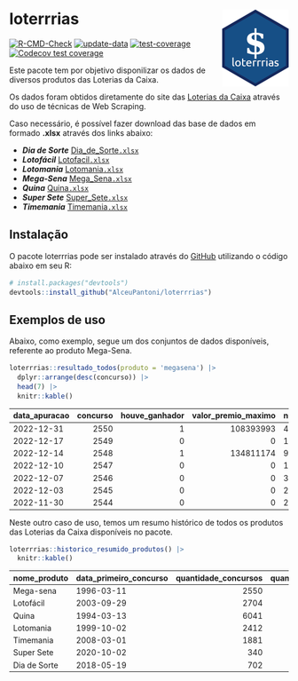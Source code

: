 
<!-- README.md is generated from README.Rmd. Please edit that file -->

# loterrrias <img src="man/figures/logo.png" align="right" height="139" />

<!-- badges: start -->

[![R-CMD-Check](https://github.com/AlceuPantoni/loterrrias/actions/workflows/R-CMD-check.yaml/badge.svg?branch=main)](https://github.com/AlceuPantoni/loterrrias/actions/workflows/R-CMD-check.yaml)
[![update-data](https://github.com/AlceuPantoni/loterrrias/actions/workflows/update-data.yaml/badge.svg)](https://github.com/AlceuPantoni/loterrrias/actions/workflows/update-data.yaml)
[![test-coverage](https://github.com/AlceuPantoni/loterrrias/actions/workflows/test-coverage.yaml/badge.svg?branch=main)](https://github.com/AlceuPantoni/loterrrias/actions/workflows/test-coverage.yaml)
[![Codecov test
coverage](https://codecov.io/gh/AlceuPantoni/loterrrias/branch/main/graph/badge.svg)](https://codecov.io/gh/AlceuPantoni/loterrrias?branch=main)
<!-- badges: end -->

Este pacote tem por objetivo disponilizar os dados de diversos produtos
das Loterias da Caixa.

Os dados foram obtidos diretamente do site das [Loterias da
Caixa](https://loterias.caixa.gov.br/Paginas/default.aspx) através do
uso de técnicas de Web Scraping.

Caso necessário, é possível fazer download das base de dados em formado
**.xlsx** através dos links abaixo:

  - ***Dia de Sorte***
    [Dia\_de\_Sorte`.xlsx`](https://raw.githubusercontent.com/AlceuPantoni/loterrrias/main/data-raw/resultados_diadesorte.xlsx)
  - ***Lotofácil***
    [Lotofacil`.xlsx`](https://raw.githubusercontent.com/AlceuPantoni/loterrrias/main/data-raw/resultados_lotofacil.xlsx)
  - ***Lotomania***
    [Lotomania`.xlsx`](https://raw.githubusercontent.com/AlceuPantoni/loterrrias/main/data-raw/resultados_lotomania.xlsx)
  - ***Mega-Sena***
    [Mega\_Sena`.xlsx`](https://raw.githubusercontent.com/AlceuPantoni/loterrrias/main/data-raw/resultados_megasena.xlsx)
  - ***Quina***
    [Quina`.xlsx`](https://raw.githubusercontent.com/AlceuPantoni/loterrrias/main/data-raw/resultados_quina.xlsx)
  - ***Super Sete***
    [Super\_Sete`.xlsx`](https://raw.githubusercontent.com/AlceuPantoni/loterrrias/main/data-raw/resultados_supersete.xlsx)
  - ***Timemania***
    [Timemania`.xlsx`](https://raw.githubusercontent.com/AlceuPantoni/loterrrias/main/data-raw/resultados_timemania.xlsx)

## Instalação

O pacote loterrrias pode ser instalado através do
[GitHub](https://github.com/) utilizando o código abaixo em seu R:

``` r
# install.packages("devtools")
devtools::install_github("AlceuPantoni/loterrrias")
```

## Exemplos de uso

Abaixo, como exemplo, segue um dos conjuntos de dados disponíveis,
referente ao produto Mega-Sena.

``` r
loterrrias::resultado_todos(produto = 'megasena') |> 
  dplyr::arrange(desc(concurso)) |> 
  head(7) |> 
  knitr::kable()
```

| data\_apuracao | concurso | houve\_ganhador | valor\_premio\_maximo | numeros\_sorteados | num\_1 | num\_2 | num\_3 | num\_4 | num\_5 | num\_6 |
| :------------- | -------: | --------------: | --------------------: | :----------------- | -----: | -----: | -----: | -----: | -----: | -----: |
| 2022-12-31     |     2550 |               1 |             108393993 | 4;5;10;34;58;59    |      4 |      5 |     10 |     34 |     58 |     59 |
| 2022-12-17     |     2549 |               0 |                     0 | 1;6;10;30;33;35    |      1 |      6 |     10 |     30 |     33 |     35 |
| 2022-12-14     |     2548 |               1 |             134811174 | 9;15;23;25;29;30   |      9 |     15 |     23 |     25 |     29 |     30 |
| 2022-12-10     |     2547 |               0 |                     0 | 10;25;31;37;38;57  |     10 |     25 |     31 |     37 |     38 |     57 |
| 2022-12-07     |     2546 |               0 |                     0 | 3;23;28;34;38;48   |      3 |     23 |     28 |     34 |     38 |     48 |
| 2022-12-03     |     2545 |               0 |                     0 | 20;23;32;36;39;57  |     20 |     23 |     32 |     36 |     39 |     57 |
| 2022-11-30     |     2544 |               0 |                     0 | 25;38;45;53;55;56  |     25 |     38 |     45 |     53 |     55 |     56 |

Neste outro caso de uso, temos um resumo histórico de todos os produtos
das Loterias da Caixa disponíveis no pacote.

``` r
loterrrias::historico_resumido_produtos() |> 
  knitr::kable()
```

| nome\_produto | data\_primeiro\_concurso | quantidade\_concursos | quantidade\_concursos\_com\_ganhador | percentual\_com\_ganhador | media\_premiacao | maior\_premio | menor\_premio | total\_dezenas\_sorteadas | numero\_mais\_sorteado | numero\_menos\_sorteado |
| :------------ | :----------------------- | --------------------: | -----------------------------------: | ------------------------: | ---------------: | ------------: | ------------: | ------------------------: | ---------------------: | ----------------------: |
| Mega-sena     | 1996-03-11               |                  2550 |                                  580 |                      0.23 |       23287947.3 |     289420865 |     348732.75 |                     15300 |                     53 |                      26 |
| Lotofácil     | 2003-09-29               |                  2704 |                                 2433 |                      0.90 |         892529.5 |       8227507 |      10712.22 |                     40560 |                     20 |                       8 |
| Quina         | 1994-03-13               |                  6041 |                                 2484 |                      0.41 |        3254780.3 |     579215957 |      14230.37 |                     30205 |                      4 |                      47 |
| Lotomania     | 1999-10-02               |                  2412 |                                  652 |                      0.27 |        2252319.1 |      37261930 |     109348.66 |                     48240 |                     47 |                      96 |
| Timemania     | 2008-03-01               |                  1881 |                                   68 |                      0.04 |       27234282.4 |     818652938 |     164711.44 |                     13167 |                     20 |                      53 |
| Super Sete    | 2020-10-02               |                   340 |                                   18 |                      0.05 |        2458611.5 |       7786503 |     124747.77 |                      2380 |                      9 |                       1 |
| Dia de Sorte  | 2018-05-19               |                   702 |                                  243 |                      0.35 |         794596.6 |       3770060 |      59101.35 |                      4914 |                     10 |                       1 |
